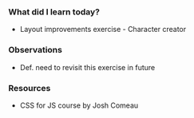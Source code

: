### What did I learn today?

- Layout improvements exercise - Character creator

### Observations

- Def. need to revisit this exercise in future

### Resources

- CSS for JS course by Josh Comeau
